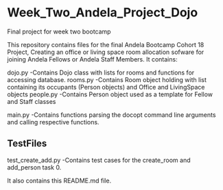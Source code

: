 # Week_Two_Andela_Project_Dojo

Final project for week two bootcamp

This repository contains files for the final Andela Bootcamp Cohort 18 Project, Creating an office or living space room allocation sofware for joining Andela Fellows or Andela Staff Members. It contains:

dojo.py	-Contains Dojo class with lists for rooms and functions for accessing database.
rooms.py -Contains Room object holding with list containing its occupants (Person objects) and Office and LivingSpace objects
people.py -Contains Person object used as a template for Fellow and Staff classes

main.py	-Contains functions parsing the docopt command line arguments and calling respective functions.

TestFiles
------------

test_create_add.py	-Contains test cases for the create_room and add_person task 0.

It also contains this README.md file.
